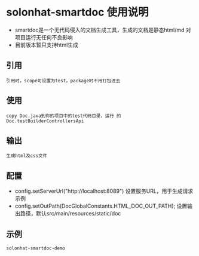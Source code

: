 # solonhat-smartdoc 使用说明

- smartdoc是一个无代码侵入的文档生成工具，生成的文档是静态html/md 对项目运行无任何不良影响
- 目前版本暂只支持html生成


## 引用
    引用时，scope可设置为test，package时不用打包进去

## 使用
    copy Doc.java到你的项目中的test代码目录，运行 的Doc.testBuilderControllersApi 
    
## 输出
    生成html及css文件


## 配置

- config.setServerUrl("http://localhost:8089") 设置服务URL，用于生成请求示例
- config.setOutPath(DocGlobalConstants.HTML_DOC_OUT_PATH); 设置输出路径，默认src/main/resources/static/doc


## 示例
    solonhat-smartdoc-demo
    